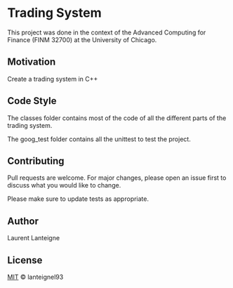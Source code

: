 #  Trading System

This project was done in the context of the Advanced Computing for Finance (FINM 32700) at the University of Chicago.
## Motivation

Create a trading system in C++ 

## Code Style
The classes folder contains most of the code of all the different parts of the trading system.

The goog_test folder contains all the unittest to test the project.

## Contributing
Pull requests are welcome. For major changes, please open an issue first to discuss what you would like to change.

Please make sure to update tests as appropriate.

## Author 
Laurent Lanteigne
## License
[MIT](https://choosealicense.com/licenses/mit/) © lanteignel93